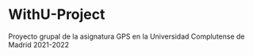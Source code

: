 # WithU-Project
Proyecto grupal de la asignatura GPS en la Universidad Complutense de Madrid 2021-2022
